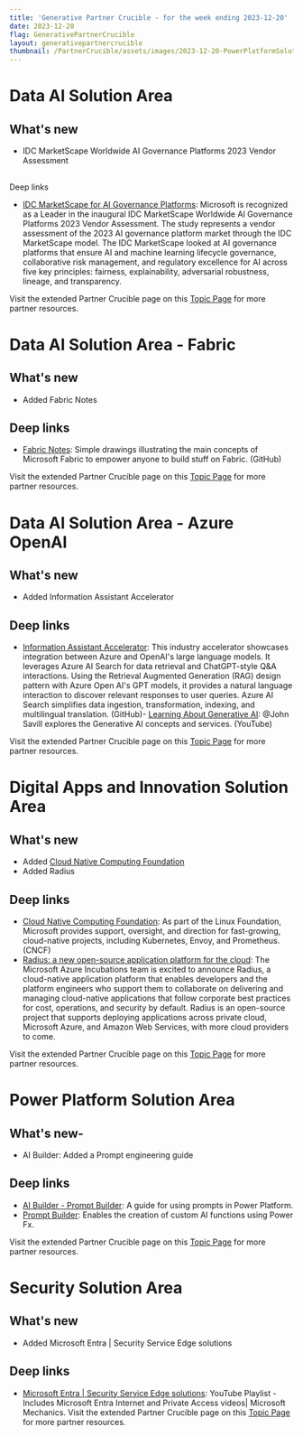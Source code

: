 ```yaml
---
title: 'Generative Partner Crucible - for the week ending 2023-12-20'
date: 2023-12-20
flag: GenerativePartnerCrucible
layout: generativepartnercrucible
thumbnail: /PartnerCrucible/assets/images/2023-12-20-PowerPlatformSolutionArea.md-image.png
---
```


# Data AI Solution Area

## What's new

- IDC MarketScape Worldwide AI Governance Platforms 2023 Vendor Assessment
  
## 

Deep links

- [IDC MarketScape for AI Governance Platforms](https://azure.microsoft.com/en-us/blog/microsoft-is-a-leader-in-the-2023-idc-marketscape-for-ai-governance-platforms/): Microsoft is recognized as a Leader in the inaugural IDC MarketScape Worldwide AI Governance Platforms 2023 Vendor Assessment. The study represents a vendor assessment of the 2023 AI governance platform market through the IDC MarketScape model. The IDC MarketScape looked at AI governance platforms that ensure AI and machine learning lifecycle governance, collaborative risk management, and regulatory excellence for AI across five key principles: fairness, explainability, adversarial robustness, lineage, and transparency.

Visit the extended Partner Crucible page on this [Topic Page](https://lagimik.github.io/PartnerCrucible/DataAISolutionArea) for more partner resources.

# Data AI Solution Area - Fabric

## What's new

- Added Fabric Notes

## Deep links

- [Fabric Notes](https://microsoft.github.io/fabricnotes/): Simple drawings illustrating the main concepts of Microsoft Fabric to empower anyone to build stuff on Fabric. (GitHub)

Visit the extended Partner Crucible page on this [Topic Page](https://lagimik.github.io/PartnerCrucible/DataAISolutionArea-Fabric) for more partner resources.

# Data AI Solution Area - Azure OpenAI

## What's new

- Added Information Assistant Accelerator
 
## Deep links

- [Information Assistant Accelerator](https://github.com/microsoft/PubSec-Info-Assistant): This industry accelerator showcases integration between Azure and OpenAI's large language models. It leverages Azure AI Search for data retrieval and ChatGPT-style Q&A interactions. Using the Retrieval Augmented Generation (RAG) design pattern with Azure Open AI's GPT models, it provides a natural language interaction to discover relevant responses to user queries. Azure AI Search simplifies data ingestion, transformation, indexing, and multilingual translation. (GitHub)- [Learning About Generative AI](https://www.youtube.com/watch?v=Ch6KE7KxHGM): @John Savill explores the Generative AI concepts and services. (YouTube)

Visit the extended Partner Crucible page on this [Topic Page](https://lagimik.github.io/PartnerCrucible/DataAISolutionArea-AzureOpenAI) for more partner resources.


# Digital Apps and Innovation Solution Area

## What's new

- Added [Cloud Native Computing Foundation](https://www.cncf.io/)
- Added Radius
 
## Deep links

- [Cloud Native Computing Foundation](https://www.cncf.io/): As part of the Linux Foundation, Microsoft provides support, oversight, and direction for fast-growing, cloud-native projects, including Kubernetes, Envoy, and Prometheus. (CNCF)
- [Radius: a new open-source application platform for the cloud](https://www.youtube.com/watch?v=gaG77PiYv5w): The Microsoft Azure Incubations team is excited to announce Radius, a cloud-native application platform that enables developers and the platform engineers who support them to collaborate on delivering and managing cloud-native applications that follow corporate best practices for cost, operations, and security by default. Radius is an open-source project that supports deploying applications across private cloud, Microsoft Azure, and Amazon Web Services, with more cloud providers to come.

Visit the extended Partner Crucible page on this [Topic Page](https://lagimik.github.io/PartnerCrucible/DigitalAppsandInnovationSolutionArea) for more partner resources.


# Power Platform Solution Area

## What's new-

- AI Builder: Added a Prompt engineering guide

## Deep links

- [AI Builder - Prompt Builder](https://go.microsoft.com/fwlink/?linkid=2255775): A guide for using prompts in Power Platform.
- [Prompt Builder](https://aka.ms/tryprompts): Enables the creation of custom AI functions using Power Fx.

Visit the extended Partner Crucible page on this [Topic Page](https://lagimik.github.io/PartnerCrucible/PowerPlatformSolutionArea) for more partner resources.


# Security Solution Area

## What's new

- Added Microsoft Entra | Security Service Edge solutions
 
## Deep links

- [Microsoft Entra | Security Service Edge solutions](https://www.youtube.com/playlist?list=PLXtHYVsvn_b8E_gEstbJKA_D1a8gocIhu): YouTube Playlist - Includes Microsoft Entra Internet and Private Access videos| Microsoft Mechanics.
Visit the extended Partner Crucible page on this [Topic Page](https://lagimik.github.io/PartnerCrucible/SecuritySolutionArea) for more partner resources.

